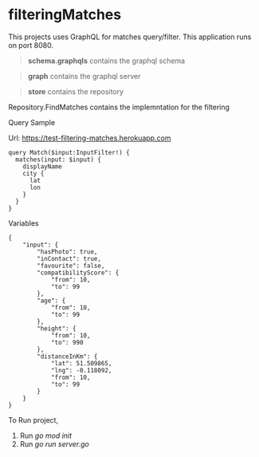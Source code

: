 # filteringMatches

This projects uses GraphQL for matches query/filter. This application runs on port 8080.

> **schema.graphqls** contains the graphql schema

> **graph** contains the graphql server 

> **store** contains the repository

Repository.FindMatches contains the implemntation for the filtering 


Query Sample

Url: https://test-filtering-matches.herokuapp.com
```
query Match($input:InputFilter!) {
  matches(input: $input) {
    displayName
    city {
      lat
      lon
    }
  }
}
```

Variables

```
{
    "input": {
        "hasPhoto": true,
        "inContact": true,
        "favourite": false,
        "compatibilityScore": {
            "from": 10,
            "to": 99
        },
        "age": {
            "from": 10,
            "to": 99
        },
        "height": {
            "from": 10,
            "to": 990
        },
        "distanceInKm": {
            "lat": 51.509865,
            "lng": -0.118092,
            "from": 10,
            "to": 99
        }
    }
}
```

To Run project, 
1. Run *go mod init* 
2. Run *go run server.go*

